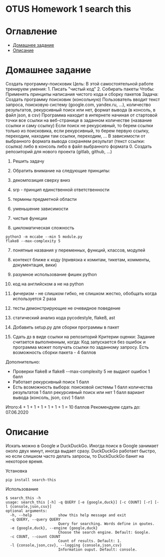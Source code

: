 OTUS Homework 1 search this
===========================

# Оглавление

- [Домашнее задание](#homework)
- [Описание](#guide)

# Домашнее задание

Создать программу-поисковик
Цель: В этой самостоятельной работе тренируем умения: 1. Писать "чистый код" 2. Собирать пакеты Чтобы: Применять принципы написания чистого кода и сборку пакетов Задача: Создать программу поисковик (консольную) Пользователь вводит текст запроса, поисковую систему (google.com, yandex.ru, ...), количество результатов, рекурсивный поиск или нет, формат вывода (в консоль, в файл json, в csv) Программа находит в интернете начиная от стартовой точки все ссылки на веб-странице в заданном количестве (название ссылки и саму ссылку) Если поиск не рекурсивный, то берем ссылки только из поисковика, если рекурсивный, то берем первую ссылку, переходим, находим там ссылки, переходим, ... В зависимости от выбранного формата вывода сохраняем результат (текст ссылки: ссылка) либо в консоль либо в файл выбранного формата
0. Создать репозиторий для нового проекта (gitlab, github, ...)

1. Решить задачу
2. Обратить внимание на следующие принципы:

1. декомпозиция сверху вниз
2. srp - принцип единственной ответственности
3. термины предметной области
4. уменьшение зависимости
5. чистые функции
6. цикломатическая сложность

```
python3 -m mccabe --min 5 module.py
flake8 --max-complexity 5
```

7. понятные названия у переменных, функций, классов, модулей
8. контекст ближе к коду (привязка к комитам, тикетам, комменты, документация, вики)
9. разумное использование фишек python
10. код на английском а не на python
11. фичеризм - не слишком гибко, не слишком жестко, обобщать когда используется 2 раза
12. тесты демонстрирующие не очевидное поведение
13. статический анализ кода pycodestyle, flake8, ast

4. Добавить setup.py для сборки программы в пакет

5. Сдать дз в виде ссылки на репозиторий
Критерии оценки: Задание считается выполненным, когда:
Код запускается без ошибок и программа может получать ссылки по заданному запросу. Есть возможность сборки пакета - 4 баллов

Дополнительно:
- Проверки flake8 и flake8 --max-complexity 5 не выдают ошибок 1 балл
- Работает рекурсивный поиск 1 балл
- Есть возможность выбора:
поисковой системы 1 балл
количества результатов 1 балл
рекурсивный поиск или нет 1 балл
вариант вывода (консоль, json, csv) 1 балл

Итого:4 + 1 + 1 + 1 + 1 + 1 + 1 = 10 баллов
Рекомендуем сдать до: 07.06.2020

# Описание
Искать можно в Google и DuckDuckGo. Иногда поиск в Google занимает около двух минут, иногда выдает сразу.
DuckDuckGo работает быстро, но если слишком часто делать запросы, то DuckDuckGo банит на некоторое время.

Установка

```
pip install search-this
```

Использование

```
$ search_this -h
usage: search_this [-h] -q QUERY [-e {google,duck}] [-c COUNT] [-r] [-l {console,json,csv}]
optional arguments:
  -h, --help            show this help message and exit
  -q QUERY, --query QUERY
                        Query for searching. Words define in qoutes.
  -e {google,duck}, --engine {google,duck}
                        Choose the search engine. Default: Google.
  -c COUNT, --count COUNT
                        Count of results. Default: 1.
  -l {console,json,csv}, --logging {console,json,csv}
                        Information ouput. Default: console.
```